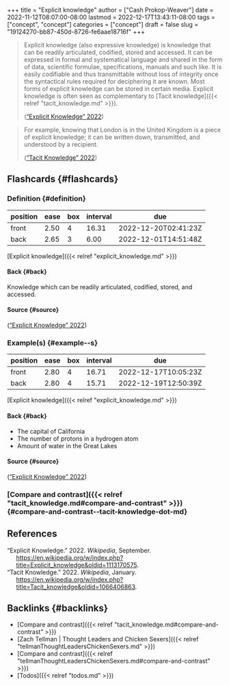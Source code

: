 +++
title = "Explicit knowledge"
author = ["Cash Prokop-Weaver"]
date = 2022-11-12T08:07:00-08:00
lastmod = 2022-12-17T13:43:11-08:00
tags = ["concept", "concept"]
categories = ["concept"]
draft = false
slug = "19124270-bb87-450d-8726-fe6aae18716f"
+++

> Explicit knowledge (also expressive knowledge) is knowledge that can be readily articulated, codified, stored and accessed. It can be expressed in formal and systematical language and shared in the form of data, scientific formulae, specifications, manuals and such like. It is easily codifiable and thus transmittable without loss of integrity once the syntactical rules required for deciphering it are known. Most forms of explicit knowledge can be stored in certain media. Explicit knowledge is often seen as complementary to [Tacit knowledge]({{< relref "tacit_knowledge.md" >}}).
>
> (<a href="#citeproc_bib_item_1">“Explicit Knowledge” 2022</a>)

<!--quoteend-->

> For example, knowing that London is in the United Kingdom is a piece of explicit knowledge; it can be written down, transmitted, and understood by a recipient.
>
> (<a href="#citeproc_bib_item_2">“Tacit Knowledge” 2022</a>)


## Flashcards {#flashcards}


### Definition {#definition}

| position | ease | box | interval | due                  |
|----------|------|-----|----------|----------------------|
| front    | 2.50 | 4   | 16.31    | 2022-12-20T02:41:23Z |
| back     | 2.65 | 3   | 6.00     | 2022-12-01T14:51:48Z |

[Explicit knowledge]({{< relref "explicit_knowledge.md" >}})


#### Back {#back}

Knowledge which can be readily articulated, codified, stored, and accessed.


#### Source {#source}

(<a href="#citeproc_bib_item_1">“Explicit Knowledge” 2022</a>)


### Example(s) {#example--s}

| position | ease | box | interval | due                  |
|----------|------|-----|----------|----------------------|
| front    | 2.80 | 4   | 16.71    | 2022-12-17T10:05:23Z |
| back     | 2.80 | 4   | 15.71    | 2022-12-19T12:50:39Z |

[Explicit knowledge]({{< relref "explicit_knowledge.md" >}})


#### Back {#back}

-   The capital of California
-   The number of protons in a hydrogen atom
-   Amount of water in the Great Lakes


#### Source {#source}

(<a href="#citeproc_bib_item_1">“Explicit Knowledge” 2022</a>)


### [Compare and contrast]({{< relref "tacit_knowledge.md#compare-and-contrast" >}}) {#compare-and-contrast--tacit-knowledge-dot-md}

## References

<style>.csl-entry{text-indent: -1.5em; margin-left: 1.5em;}</style><div class="csl-bib-body">
  <div class="csl-entry"><a id="citeproc_bib_item_1"></a>“Explicit Knowledge.” 2022. <i>Wikipedia</i>, September. <a href="https://en.wikipedia.org/w/index.php?title=Explicit_knowledge&oldid=1113170575">https://en.wikipedia.org/w/index.php?title=Explicit_knowledge&#38;oldid=1113170575</a>.</div>
  <div class="csl-entry"><a id="citeproc_bib_item_2"></a>“Tacit Knowledge.” 2022. <i>Wikipedia</i>, January. <a href="https://en.wikipedia.org/w/index.php?title=Tacit_knowledge&oldid=1066406863">https://en.wikipedia.org/w/index.php?title=Tacit_knowledge&#38;oldid=1066406863</a>.</div>
</div>


## Backlinks {#backlinks}

-   [Compare and contrast]({{< relref "tacit_knowledge.md#compare-and-contrast" >}})
-   [Zach Tellman | Thought Leaders and Chicken Sexers]({{< relref "tellmanThoughtLeadersChickenSexers.md" >}})
-   [Compare and contrast]({{< relref "tellmanThoughtLeadersChickenSexers.md#compare-and-contrast" >}})
-   [Todos]({{< relref "todos.md" >}})
